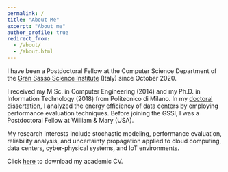 ```yaml
---
permalink: /
title: "About Me"
excerpt: "About me"
author_profile: true
redirect_from: 
  - /about/
  - /about.html
---
```


I have been a Postdoctoral Fellow at the Computer Science Department of the [Gran Sasso Science Institute](https://www.gssi.it/) (Italy) since October 2020.

I received my M.Sc. in Computer Engineering (2014) and my Ph.D. in Information Technology (2018) from Politecnico di Milano. In my [doctoral dissertation](https://raw.githubusercontent.com/rickypinci/rickypinci.github.io/master/files/PINCIROLI_thesis_PhD.pdf), I analyzed the energy efficiency of data centers by employing performance evaluation techniques. Before joining the GSSI, I was a Postdoctoral Fellow at William & Mary (USA).

My research interests include stochastic modeling, performance evaluation, reliability analysis, and uncertainty propagation applied to cloud computing, data centers, cyber-physical systems, and IoT environments.

Click [here](https://raw.githubusercontent.com/rickypinci/rickypinci.github.io/master/files/resume.pdf) to download my academic CV.

